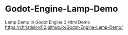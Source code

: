 # Godot-Engine-Lamp-Demo
Lemp Demo in Godot Engine 3
Html Demo https://christislord12.github.io/Godot-Engine-Lamp-Demo/
